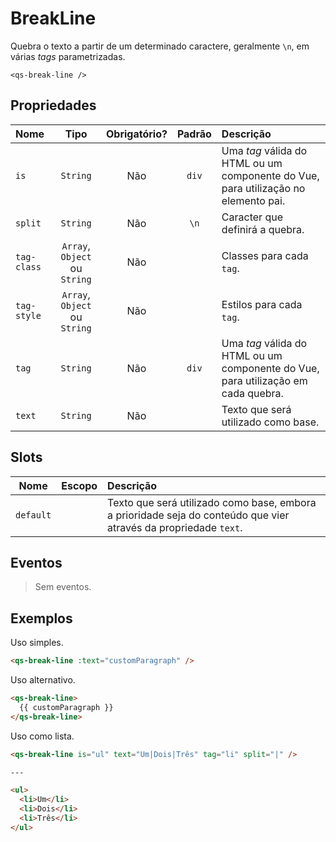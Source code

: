 # BreakLine

Quebra o texto a partir de um determinado caractere, geralmente `\n`, em várias _tags_ parametrizadas.

```
<qs-break-line />
```

## Propriedades

| Nome | Tipo | Obrigatório? | Padrão | Descrição |
|:-|:-:|:-:|:-:|:-|
| `is` | `String` | Não | `div` | Uma _tag_ válida do HTML ou um componente do Vue, para utilização no elemento pai. |
| `split` | `String` | Não | `\n` | Caracter que definirá a quebra. |
| `tag-class` | `Array`, `Object` ou `String` | Não | | Classes para cada `tag`. |
| `tag-style` | `Array`, `Object` ou `String` | Não | | Estilos para cada `tag`. |
| `tag` | `String` | Não | `div` | Uma _tag_ válida do HTML ou um componente do Vue, para utilização em cada quebra. |
| `text` | `String` | Não | | Texto que será utilizado como base. |

## Slots

| Nome | Escopo | Descrição |
|:-:|:-:|:-|
| `default` | | Texto que será utilizado como base, embora a prioridade seja do conteúdo que vier através da propriedade `text`. |

## Eventos

> Sem eventos.

## Exemplos

Uso simples.

```html
<qs-break-line :text="customParagraph" />
```

Uso alternativo.

```html
<qs-break-line>
  {{ customParagraph }}
</qs-break-line>
```

Uso como lista.

```html
<qs-break-line is="ul" text="Um|Dois|Três" tag="li" split="|" />

---

<ul>
  <li>Um</li>
  <li>Dois</li>
  <li>Três</li>
</ul>
```
